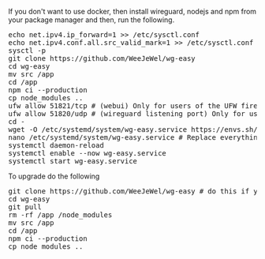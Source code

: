 If you don't want to use docker, then install wireguard, nodejs and npm from your package manager and then, run the following.
<pre>
echo net.ipv4.ip_forward=1 >> /etc/sysctl.conf
echo net.ipv4.conf.all.src_valid_mark=1 >> /etc/sysctl.conf
sysctl -p
git clone https://github.com/WeeJeWel/wg-easy
cd wg-easy
mv src /app
cd /app
npm ci --production
cp node_modules ..
ufw allow 51821/tcp # (webui) Only for users of the UFW firewall
ufw allow 51820/udp # (wireguard listening port) Only for users of the UFW firewall
cd -
wget -O /etc/systemd/system/wg-easy.service https://envs.sh/QQK.txt
nano /etc/systemd/system/wg-easy.service # Replace everything that is marked as 'REPLACEME' and tweak it to your liking
systemctl daemon-reload
systemctl enable --now wg-easy.service
systemctl start wg-easy.service
</pre>

To upgrade do the following
<pre>
git clone https://github.com/WeeJeWel/wg-easy # do this if you dont have the repository cloned aldready
cd wg-easy
git pull
rm -rf /app /node_modules
mv src /app
cd /app
npm ci --production
cp node_modules ..
</pre>